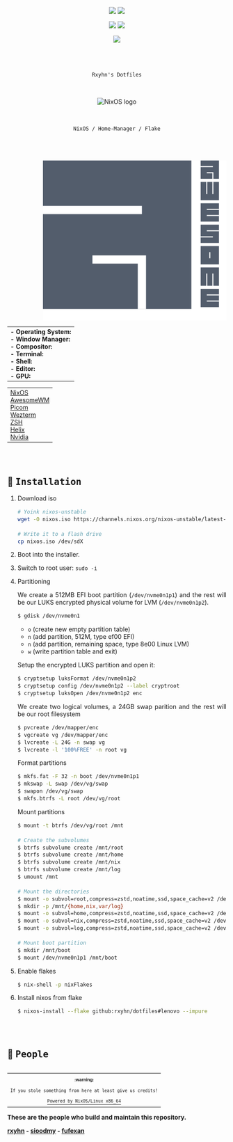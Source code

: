 <!-- Rxyhn's dotfiles -->
<!-- https://github.com/rxyhn/dotfiles -->

<p align="center">
<a href="https://github.com/nixos/nixpkgs"><img src="https://img.shields.io/badge/NixOS-unstable-informational.svg?style=flat&logo=nixos&logoColor=dee1e6&colorA=101419&colorB=70a5eb"></a> <a href="https://awesomewm.org"><img src="https://img.shields.io/static/v1?label=AwesomeWM&message=master&style=flat&logo=awesomewm&colorA=101419&colorB=70a5eb&logoColor=dee1e6"/></a>
</p>

<p align="center">
<a href="https://github.com/rxyhn/dotfiles/actions/workflows/check.yml"><img src="https://github.com/rxyhn/dotfiles/actions/workflows/check.yml/badge.svg"></a> <a href="https://github.com/rxyhn/dotfiles/actions/workflows/fmt.yml"><img src="https://github.com/rxyhn/dotfiles/actions/workflows/fmt.yml/badge.svg"/></a>
</p>

<p align="center">
<a href="https://github.com/rxyhn/dotfiles/blob/main/LICENSE"><img src="https://img.shields.io/static/v1.svg?style=flat&label=License&message=MIT&logoColor=dee1e6&colorA=101419&colorB=70a5eb"/></a>
</p>

<br>
<br>

<div align="justify">
<div align="center">

```ocaml
Rxyhn's Dotfiles
```

<br>

<p align="center">
  <img src="https://raw.githubusercontent.com/NixOS/nixos-artwork/master/logo/nixos-white.png" width="500px" alt="NixOS logo"/>
</p>

<br>

```ocaml
NixOS / Home-Manager / Flake
```

</div>

<br>
<br>
<br>

<div>
<img src="https://raw.githubusercontent.com/awesomeWM/apidoc/gh-pages/images/AUTOGEN_wibox_logo_logo_and_name.svg" align=right />

<table align=left><tr><td>
<b>- Operating System: </b><br />
<b>- Window Manager: </b><br />
<b>- Compositor: </b><br />
<b>- Terminal: </b><br />
<b>- Shell: </b><br />
<b>- Editor: </b><br />
<b>- GPU: </b><br /></table>

<table><tr><td>
<a href="https://nixos.org">NixOS</a><br />
<a href="https://awesomewm.org">AwesomeWM</a><br />
<a href="https://github.com/yshui/picom">Picom</a><br />
<a href="https://wezfurlong.org/wezterm/">Wezterm</a><br />
<a href="https://www.zsh.org">ZSH</a><br />
<a href="https://helix-editor.com">Helix</a><br />
<a href="https://www.nvidia.com">Nvidia</a><br /></table>
</div>

<br>
<br>

## :wrench: <samp>Installation</samp>

1. Download iso
   ```sh
   # Yoink nixos-unstable
   wget -O nixos.iso https://channels.nixos.org/nixos-unstable/latest-nixos-minimal-x86_64-linux.iso

   # Write it to a flash drive
   cp nixos.iso /dev/sdX
   ```

2. Boot into the installer.

3. Switch to root user: `sudo -i`

4. Partitioning

    We create a 512MB EFI boot partition (`/dev/nvme0n1p1`) and the rest will be our LUKS encrypted physical volume for LVM (`/dev/nvme0n1p2`).
    ```bash
    $ gdisk /dev/nvme0n1
    ```
    - `o` (create new empty partition table)
    - `n` (add partition, 512M, type ef00 EFI)
    - `n` (add partition, remaining space, type 8e00 Linux LVM)
    - `w` (write partition table and exit)

    Setup the encrypted LUKS partition and open it:
    ```bash
    $ cryptsetup luksFormat /dev/nvme0n1p2
    $ cryptsetup config /dev/nvme0n1p2 --label cryptroot
    $ cryptsetup luksOpen /dev/nvme0n1p2 enc
    ```

    We create two logical volumes, a 24GB swap parition and the rest will be our root filesystem
    ```bash
    $ pvcreate /dev/mapper/enc
    $ vgcreate vg /dev/mapper/enc
    $ lvcreate -L 24G -n swap vg
    $ lvcreate -l '100%FREE' -n root vg
    ```

    Format partitions
    ```bash
    $ mkfs.fat -F 32 -n boot /dev/nvme0n1p1
    $ mkswap -L swap /dev/vg/swap
    $ swapon /dev/vg/swap
    $ mkfs.btrfs -L root /dev/vg/root
    ```

    Mount partitions
    ```bash
    $ mount -t btrfs /dev/vg/root /mnt

    # Create the subvolumes
    $ btrfs subvolume create /mnt/root
    $ btrfs subvolume create /mnt/home
    $ btrfs subvolume create /mnt/nix
    $ btrfs subvolume create /mnt/log
    $ umount /mnt

    # Mount the directories
    $ mount -o subvol=root,compress=zstd,noatime,ssd,space_cache=v2 /dev/vg/root /mnt
    $ mkdir -p /mnt/{home,nix,var/log}
    $ mount -o subvol=home,compress=zstd,noatime,ssd,space_cache=v2 /dev/vg/root /mnt/home
    $ mount -o subvol=nix,compress=zstd,noatime,ssd,space_cache=v2 /dev/vg/root /mnt/nix
    $ mount -o subvol=log,compress=zstd,noatime,ssd,space_cache=v2 /dev/vg/root /mnt/var/log

    # Mount boot partition
    $ mkdir /mnt/boot
    $ mount /dev/nvme0n1p1 /mnt/boot
    ```

5. Enable flakes
    ```bash
    $ nix-shell -p nixFlakes
    ```

6. Install nixos from flake
    ```bash
    $ nixos-install --flake github:rxyhn/dotfiles#lenovo --impure
    ```

<br>
<br>

## :busts_in_silhouette: <samp>People</samp>

<table align="right">
  <tr>
    <th align="center">
      <sup><sub>:warning:</sub></sup>
    </th>
  </tr>
  <tr>
    <td align="center">
        <sup><sub><samp>If you stole something from here at least give us credits!</samp></sub></sup>
      </a>
    </td>
  </tr>
  <tr>
    <td align="center">
      <a href="https://nixos.wiki/wiki/Overview_of_the_NixOS_Linux_distribution">
        <sup><sub><samp>Powered by NixOS/Linux x86_64</samp></sub></sup>
      </a>
    </td>
  </tr>
</table>

 **These are the people who build and maintain this repository.**

 **[rxyhn](https://github.com/rxyhn) - [sioodmy](https://github.com/sioodmy) - [fufexan](https://github.com/fufexan)**

</div>
